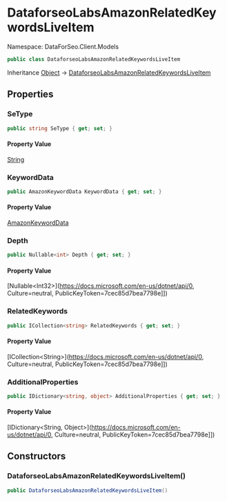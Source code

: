 # DataforseoLabsAmazonRelatedKeywordsLiveItem

Namespace: DataForSeo.Client.Models

```csharp
public class DataforseoLabsAmazonRelatedKeywordsLiveItem
```

Inheritance [Object](https://docs.microsoft.com/en-us/dotnet/api/Object) → [DataforseoLabsAmazonRelatedKeywordsLiveItem](./DataforseoLabsAmazonRelatedKeywordsLiveItem.md)

## Properties

### **SeType**

```csharp
public string SeType { get; set; }
```

#### Property Value

[String](https://docs.microsoft.com/en-us/dotnet/api/String)<br>

### **KeywordData**

```csharp
public AmazonKeywordData KeywordData { get; set; }
```

#### Property Value

[AmazonKeywordData](./AmazonKeywordData.md)<br>

### **Depth**

```csharp
public Nullable<int> Depth { get; set; }
```

#### Property Value

[Nullable&lt;Int32&gt;](https://docs.microsoft.com/en-us/dotnet/api/0, Culture=neutral, PublicKeyToken=7cec85d7bea7798e]])<br>

### **RelatedKeywords**

```csharp
public ICollection<string> RelatedKeywords { get; set; }
```

#### Property Value

[ICollection&lt;String&gt;](https://docs.microsoft.com/en-us/dotnet/api/0, Culture=neutral, PublicKeyToken=7cec85d7bea7798e]])<br>

### **AdditionalProperties**

```csharp
public IDictionary<string, object> AdditionalProperties { get; set; }
```

#### Property Value

[IDictionary&lt;String, Object&gt;](https://docs.microsoft.com/en-us/dotnet/api/0, Culture=neutral, PublicKeyToken=7cec85d7bea7798e]])<br>

## Constructors

### **DataforseoLabsAmazonRelatedKeywordsLiveItem()**

```csharp
public DataforseoLabsAmazonRelatedKeywordsLiveItem()
```
